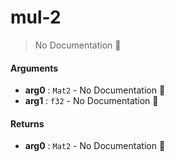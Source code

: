 # mul\-2

> No Documentation 🚧

#### Arguments

- **arg0** : `Mat2` \- No Documentation 🚧
- **arg1** : `f32` \- No Documentation 🚧

#### Returns

- **arg0** : `Mat2` \- No Documentation 🚧